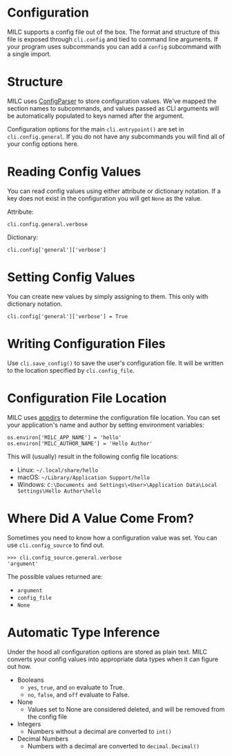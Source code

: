 # Configuration

MILC supports a config file out of the box. The format and structure of this file is exposed through `cli.config` and tied to command line arguments. If your program uses subcommands you can add a `config` subcommand with a single import.

# Structure

MILC uses [ConfigParser](https://docs.python.org/3/library/configparser.html) to store configuration values. We've mapped the section names to subcommands, and values passed as CLI arguments will be automatically populated to keys named after the argument.

Configuration options for the main `cli.entrypoint()` are set in `cli.config.general`. If you do not have any subcommands you will find all of your config options here.

# Reading Config Values

You can read config values using either attribute or dictionary notation. If a key does not exist in the configuration you will get `None` as the value.

Attribute:

    cli.config.general.verbose

Dictionary:

    cli.config['general']['verbose']

# Setting Config Values

You can create new values by simply assigning to them. This only with dictionary notation.

    cli.config['general']['verbose'] = True

# Writing Configuration Files

Use `cli.save_config()` to save the user's configuration file. It will be written to the location specified by `cli.config_file`.

# Configuration File Location

MILC uses [appdirs](https://github.com/ActiveState/appdirs) to determine the configuration file location. You can set your application's name and author by setting environment variables:

    os.environ['MILC_APP_NAME'] = 'hello'
    os.environ['MILC_AUTHOR_NAME'] = 'Hello Author'

This will (usually) result in the following config file locations:

* Linux: `~/.local/share/hello`
* macOS: `~/Library/Application Support/hello`
* Windows: `C:\Documents and Settings\<User>\Application Data\Local Settings\Hello Author\hello`

# Where Did A Value Come From?

Sometimes you need to know how a configuration value was set. You can use `cli.config_source` to find out.


    >>> cli.config_source.general.verbose
    'argument'

The possible values returned are:

* `argument`
* `config_file`
* `None`

# Automatic Type Inference

Under the hood all configuration options are stored as plain text. MILC converts your config values into appropriate data types when it can figure out how.

* Booleans
    * `yes`, `true`, and `on` evaluate to True.
    * `no`, `false`, and `off` evaluate to False.
* None
    * Values set to None are considered deleted, and will be removed from the config file
* Integers
    * Numbers without a decimal are converted to `int()`
* Decimal Numbers
    * Numbers with a decimal are converted to `decimal.Decimal()`
